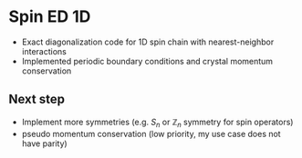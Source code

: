 # Spin ED 1D
- Exact diagonalization code for 1D spin chain with nearest-neighbor interactions
- Implemented periodic boundary conditions and crystal momentum conservation

## Next step
- Implement more symmetries (e.g. $S_n$ or $\mathbb Z_n$ symmetry for spin operators)
- pseudo momentum conservation (low priority, my use case does not have parity)

